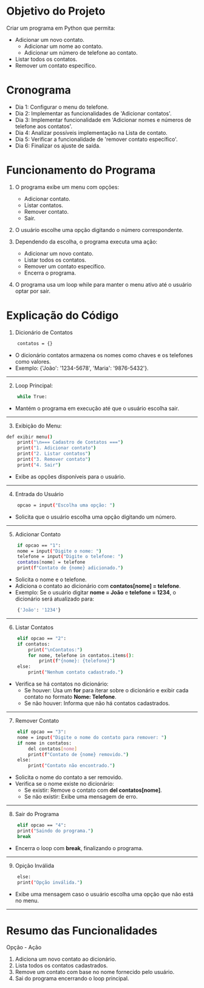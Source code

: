 # Objetivo do Projeto

Criar um programa em Python que permita:
- Adicionar um novo contato.
    - Adicionar um nome ao contato.
    - Adicionar um número de telefone ao contato.
- Listar todos os contatos.
- Remover um contato específico.

# Cronograma 

- Dia 1: Configurar o menu do telefone.
- Dia 2: Implementar as funcionalidades de 'Adicionar contatos'.
- Dia 3: Implementar funcionalidade em 'Adicionar nomes e números de telefone aos contatos'.
- Dia 4: Analizar possíveis implementação na Lista de contato.
- Dia 5: Verificar a funcionalidade de 'remover contato específico'.
- Dia 6: Finalizar os ajuste de saída.

# Funcionamento do Programa

 1. O programa exibe um menu com opções:
    - Adicionar contato.
    - Listar contatos.
    - Remover contato.
    - Sair.

 2. O usuário escolhe uma opção digitando o número correspondente.

 3. Dependendo da escolha, o programa executa uma ação:
    - Adicionar um novo contato.
    - Listar todos os contatos.
    - Remover um contato específico.
    - Encerra o programa.

 4. O programa usa um loop while para manter o menu ativo até o usuário optar por sair.

 # Explicação do Código

1. Dicionário de Contatos
    
```bash
    contatos = {}
```

- O dicionário contatos armazena os nomes como chaves e os telefones como valores.
- Exemplo: {'João': '1234-5678', 'Maria': '9876-5432'}.

---

2. Loop Principal:

```bash
    while True:
```

- Mantém o programa em execução até que o usuário escolha sair.

---

3. Exibição do Menu:

```bash
def exibir menu()
    print("\n=== Cadastro de Contatos ===")
    print("1. Adicionar contato")
    print("2. Listar contatos")
    print("3. Remover contato")
    print("4. Sair")
```
- Exibe as opções disponíveis para o usuário.

---

4. Entrada do Usuário

```bash
    opcao = input("Escolha uma opção: ")
```

- Solicita que o usuário escolha uma opção digitando um número.

---

5. Adicionar Contato

```bash
    if opcao == "1":
    nome = input("Digite o nome: ")
    telefone = input("Digite o telefone: ")
    contatos[nome] = telefone
    print(f"Contato de {nome} adicionado.")
```
 - Solicita o nome e o telefone.
- Adiciona o contato ao dicionário com **contatos[nome] = telefone**.
- Exemplo: Se o usuário digitar **nome = João** e **telefone = 1234**, o dicionário será atualizado para:

```bash
    {'João': '1234'}
```

---

6. Listar Contatos 

```bash
    elif opcao == "2":
    if contatos:
        print("\nContatos:")
        for nome, telefone in contatos.items():
            print(f"{nome}: {telefone}")
    else:
        print("Nenhum contato cadastrado.")
```

- Verifica se há contatos no dicionário:
    - Se houver: Usa um **for** para iterar sobre o dicionário e exibir cada contato no formato **Nome: Telefone**.
    - Se não houver: Informa que não há contatos cadastrados.

---

7. Remover Contato

```bash
    elif opcao == "3":
    nome = input("Digite o nome do contato para remover: ")
    if nome in contatos:
        del contatos[nome]
        print(f"Contato de {nome} removido.")
    else:
        print("Contato não encontrado.")
```

- Solicita o nome do contato a ser removido.
- Verifica se o nome existe no dicionário:
    - Se existir: Remove o contato com **del contatos[nome]**.
    - Se não existir: Exibe uma mensagem de erro.

---

8. Sair do Programa

```bash
    elif opcao == "4":
    print("Saindo do programa.")
    break
```

- Encerra o loop com **break**, finalizando o programa.

---

9. Opição Inválida 

```bash
    else:
    print("Opção inválida.")
```

- Exibe uma mensagem caso o usuário escolha uma opção que não está no menu.

---

 # Resumo das Funcionalidades

Opção - Ação

1. Adiciona um novo contato ao dicionário.
2. Lista todos os contatos cadastrados.
3. Remove um contato com base no nome fornecido pelo usuário.
4. Sai do programa encerrando o loop principal.